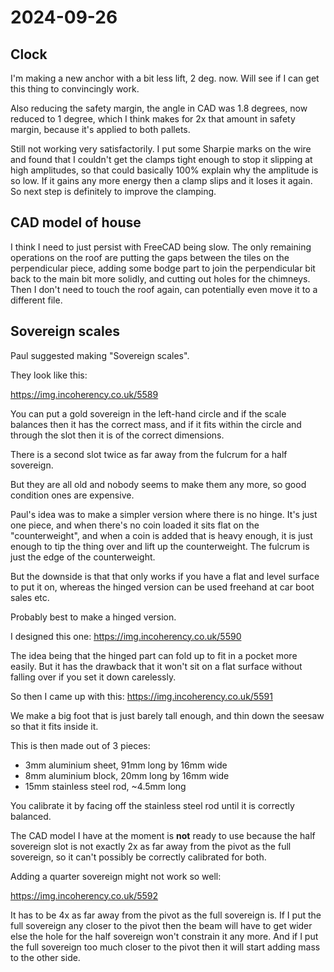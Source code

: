 # 2024-09-26

## Clock

I'm making a new anchor with a bit less lift, 2 deg. now. Will see if I can get this thing to convincingly work.

Also reducing the safety margin, the angle in CAD was 1.8 degrees, now reduced to 1 degree, which I think makes for 2x that
amount in safety margin, because it's applied to both pallets.

Still not working very satisfactorily. I put some Sharpie marks on the wire and found that I couldn't get the clamps tight enough
to stop it slipping at high amplitudes, so that could basically 100% explain why the amplitude is so low. If it gains any more energy
then a clamp slips and it loses it again. So next step is definitely to improve the clamping.

## CAD model of house

I think I need to just persist with FreeCAD being slow. The only remaining operations on the roof are putting the gaps between the tiles
on the perpendicular piece, adding some bodge part to join the perpendicular bit back to the main bit more solidly,
and cutting out holes for the chimneys. Then I don't need to touch the roof again, can potentially even move it to
a different file.

## Sovereign scales

Paul suggested making "Sovereign scales".

They look like this:

https://img.incoherency.co.uk/5589

You can put a gold sovereign in the left-hand circle and if the scale balances then it has the correct mass, and if it fits within
the circle and through the slot then it is of the correct dimensions.

There is a second slot twice as far away from the fulcrum for a half sovereign.

But they are all old and nobody seems to make them any more, so good condition ones are expensive.

Paul's idea was to make a simpler version where there is no hinge. It's just one piece, and when there's no coin loaded it sits flat
on the "counterweight", and when a coin is added that is heavy enough, it is just enough to tip the thing over and lift up the counterweight.
The fulcrum is just the edge of the counterweight.

But the downside is that that only works if you have a flat and level surface to put it on, whereas the hinged version can be used freehand
at car boot sales etc.

Probably best to make a hinged version.

I designed this one: https://img.incoherency.co.uk/5590

The idea being that the hinged part can fold up to fit in a pocket more easily. But it has the drawback that it won't sit on a flat surface
without falling over if you set it down carelessly.

So then I came up with this: https://img.incoherency.co.uk/5591

We make a big foot that is just barely tall enough, and thin down the seesaw so that it fits inside it.

This is then made out of 3 pieces:

 * 3mm aluminium sheet, 91mm long by 16mm wide
 * 8mm aluminium block, 20mm long by 16mm wide
 * 15mm stainless steel rod, ~4.5mm long

You calibrate it by facing off the stainless steel rod until it is correctly balanced.

The CAD model I have at the moment is **not** ready to use because the half sovereign slot is not exactly 2x as far away
from the pivot as the full sovereign, so it can't possibly be correctly calibrated for both.

Adding a quarter sovereign might not work so well:

https://img.incoherency.co.uk/5592

It has to be 4x as far away from the pivot as the full sovereign is. If I put the full sovereign any closer to the pivot
then the beam will have to get wider else the hole for the half sovereign won't constrain it any more.
And if I put the full sovereign too much closer to the pivot then it will start adding mass to the other side.
